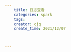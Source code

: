 ```yaml
---
    title: 日志查看
    categories: spark
    tags:
    creator: cjq
    create_time: 2021/12/07



---
```


